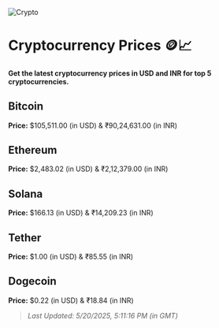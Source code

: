 
![Crypto](https://www.techguide.com.au/wp-content/uploads/2020/11/crypto3.jpeg)

# Cryptocurrency Prices 🪙📈

#### Get the latest cryptocurrency prices in USD and INR for top 5 cryptocurrencies.

## Bitcoin

**Price:** $105,511.00 (in USD) & ₹90,24,631.00 (in INR)

## Ethereum

**Price:** $2,483.02 (in USD) & ₹2,12,379.00 (in INR)

## Solana

**Price:** $166.13 (in USD) & ₹14,209.23 (in INR)

## Tether

**Price:** $1.00 (in USD) & ₹85.55 (in INR)

## Dogecoin

**Price:** $0.22 (in USD) & ₹18.84 (in INR)

> _Last Updated: 5/20/2025, 5:11:16 PM (in GMT)_
